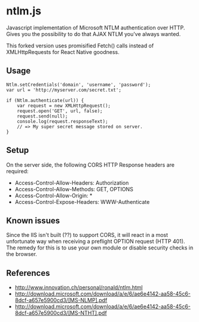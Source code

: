ntlm.js
======
Javascript implementation of Microsoft NTLM authentication over HTTP. Gives you the possibility to do that AJAX NTLM
you've always wanted.

This forked version uses promisified Fetch() calls instead of XMLHttpRequests for React Native goodness.

Usage
------
    Ntlm.setCredentials('domain', 'username', 'password');
    var url = 'http://myserver.com/secret.txt';

    if (Ntlm.authenticate(url)) {
        var request = new XMLHttpRequest();
        request.open('GET', url, false);
        request.send(null);
        console.log(request.responseText);
        // => My super secret message stored on server.
    }

Setup
------
On the server side, the following CORS HTTP Response headers are required:
* Access-Control-Allow-Headers: Authorization
* Access-Control-Allow-Methods: GET, OPTIONS
* Access-Control-Allow-Origin: *
* Access-Control-Expose-Headers: WWW-Authenticate

Known issues
-----
Since the IIS isn't built (??) to support CORS, it will react in a most unfortunate way when receiving a
preflight OPTION request (HTTP 401). The remedy for this is to use your own module or disable security checks
in the browser.

References
------
* http://www.innovation.ch/personal/ronald/ntlm.html
* http://download.microsoft.com/download/a/e/6/ae6e4142-aa58-45c6-8dcf-a657e5900cd3/[MS-NLMP].pdf
* http://download.microsoft.com/download/a/e/6/ae6e4142-aa58-45c6-8dcf-a657e5900cd3/[MS-NTHT].pdf
